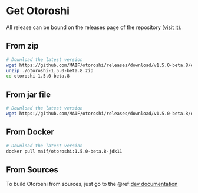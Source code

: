 # Get Otoroshi

All release can be bound on the releases page of the repository ([visit it](`https://github.com/MAIF/otoroshi/releases`)).

## From zip

```sh
# Download the latest version
wget https://github.com/MAIF/otoroshi/releases/download/v1.5.0-beta.8/otoroshi-1.5.0-beta.8.zip
unzip ./otoroshi-1.5.0-beta.8.zip
cd otoroshi-1.5.0-beta.8
```

## From jar file

```sh
# Download the latest version
wget https://github.com/MAIF/otoroshi/releases/download/v1.5.0-beta.8/otoroshi.jar
```

## From Docker

```sh
# Download the latest version
docker pull maif/otoroshi:1.5.0-beta.8-jdk11
```

## From Sources

To build Otoroshi from sources, just go to the @ref:[dev documentation](../dev.md)
